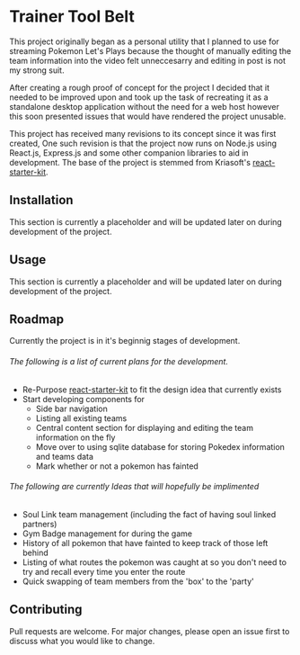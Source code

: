 # Trainer Tool Belt
This project originally began as a personal utility that I planned to use for streaming Pokemon Let's Plays because the thought of manually editing the team information into the video felt unneccesarry and editing in post is not my strong suit. 

After creating a rough proof of concept for the project I decided that it needed to be improved upon and took up the task of recreating it as a standalone desktop application without the need for a web host however this soon presented issues that would have rendered the project unusable. 

This project has received many revisions to its concept since it was first created, One such revision is that the project now runs on Node.js using React.js, Express.js and some other companion libraries to aid in development. The base of the project is stemmed from Kriasoft's [react-starter-kit](https://github.com/kriasoft/react-starter-kit).

## Installation
This section is currently a placeholder and will be updated later on during development of the project.

## Usage
This section is currently a placeholder and will be updated later on during development of the project.

## Roadmap
Currently the project is in it's beginnig stages of development. 
###### The following is a list of current plans for the development.
- Re-Purpose [react-starter-kit](https://github.com/kriasoft/react-starter-kit) to fit the design idea that currently exists
- Start developing components for
  - Side bar navigation
  - Listing all existing teams
  - Central content section for displaying and editing the team information on the fly
  - Move over to using sqlite database for storing Pokedex information and teams data
  - Mark whether or not a pokemon has fainted

###### The following are currently Ideas that will hopefully be implimented
- Soul Link team management (including the fact of having soul linked partners)
- Gym Badge management for during the game
- History of all pokemon that have fainted to keep track of those left behind
- Listing of what routes the pokemon was caught at so you don't need to try and recall every time you enter the route
- Quick swapping of team members from the 'box' to the 'party'


## Contributing
Pull requests are welcome. For major changes, please open an issue first to discuss what you would like to change.